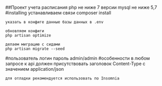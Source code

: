 ##Проект учета расписания
    php не ниже 7 версии
    mysql не ниже 5,7
#installing
    устанавливаем связи
    composer install
    
    указать в конфиге данные базы данных в .env
    
    обновляем конфиги
    php artisan optimize

    делаем миграцию с сидами
    php artisan migrate --seed
#пользователь
    логин пароль
    admin/admin
#особенности 
    в любом запросе к api должен присутствовать заголовок Content-Type с значением application/json
    
    для отладки рекомендуется использовать по Insomnia
